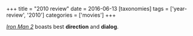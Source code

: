 +++
title = "2010 review"
date = 2016-06-13
[taxonomies]
tags = ['year-review', '2010']
categories = ['movies']
+++

*[Iron Man 2]* boasts best **direction** and **dialog**.

  [Iron Man 2]: @/iron-man-2.md
